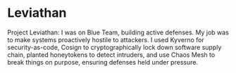 # Leviathan
Project Leviathan: I was on Blue Team, building active defenses. My job was to make systems proactively hostile to attackers. I used Kyverno for security-as-code, Cosign to cryptographically lock down software supply chain, planted honeytokens to detect intruders, and use Chaos Mesh to break things on purpose, ensuring defenses held under pressure.
